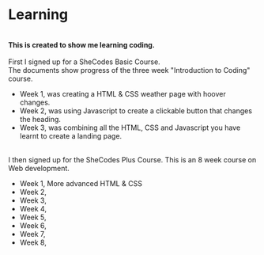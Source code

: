 # Learning
<br>
<strong>This is created to show me learning coding.</strong>
<br>
<br>
First I signed up for a SheCodes Basic Course.
<br>
The documents show progress of the three week "Introduction to Coding" course.
<ul>
  <li>Week 1, was creating a HTML & CSS weather page with hoover changes.</li>
  <li>Week 2, was using Javascript to create a clickable button that changes the heading. </li>
  <li>Week 3, was combining all the HTML, CSS and Javascript you have learnt to create a landing page.</li>
</ul>
<br>
I then signed up for the SheCodes Plus Course. This is an 8 week course on Web development.
<br>
<ul>
  <li>Week 1, More advanced HTML & CSS  </li>
  <li>Week 2,  </li>
  <li>Week 3, </li>
  <li>Week 4, </li>
  <li>Week 5, </li>
  <li>Week 6, </li>
  <li>Week 7, </li>
  <li>Week 8, </li>
</ul>


